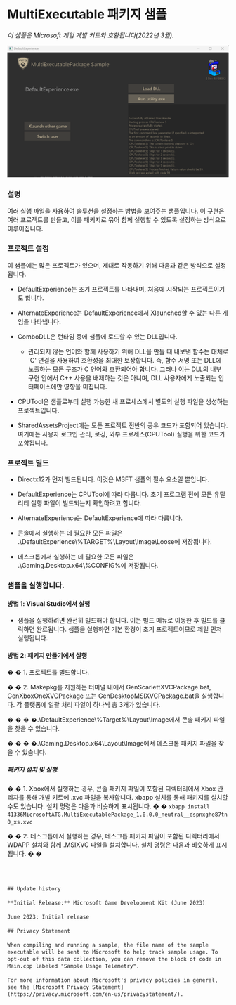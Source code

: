 # MultiExecutable 패키지 샘플

_이 샘플은 Microsoft 게임 개발 키트와 호환됩니다(2022년 3월)._

![이미지](SampleImage.png)




### 설명

여러 실행 파일을 사용하여 솔루션을 설정하는 방법을 보여주는 샘플입니다. 이 구현은 여러 프로젝트를 만들고, 이를 패키지로 묶어 함께 실행할 수 있도록 설정하는 방식으로 이루어집니다.



### 프로젝트 설정

이 샘플에는 많은 프로젝트가 있으며, 제대로 작동하기 위해 다음과 같은 방식으로 설정됩니다.

- DefaultExperience는 초기 프로젝트를 나타내며, 처음에 시작되는 프로젝트이기도 합니다.

- AlternateExperience는 DefaultExperience에서 Xlaunched할 수 있는 다른 게임을 나타냅니다.

- ComboDLL은 런타임 중에 샘플에 로드할 수 있는 DLL입니다.
   - 관리되지 않는 언어와 함께 사용하기 위해 DLL을 만들 때 내보낸 함수는 대체로 'C' 연결을 사용하여 호환성을 최대한 보장합니다. 즉, 함수 서명 또는 DLL에 노출하는 모든 구조가 C 언어와 호환되어야 합니다. 그러나 이는 DLL의 내부 구현 안에서 C++ 사용을 배제하는 것은 아니며, DLL 사용자에게 노출되는 인터페이스에만 영향을 미칩니다.
- CPUTool은 샘플로부터 실행 가능한 새 프로세스에서 별도의 실행 파일을 생성하는 프로젝트입니다.

- SharedAssetsProject에는 모든 프로젝트 전반의 공유 코드가 포함되어 있습니다. 여기에는 사용자 로그인 관리, 로깅, 외부 프로세스(CPUTool) 실행을 위한 코드가 포함됩니다.



### 프로젝트 빌드

- Directx12가 먼저 빌드됩니다. 이것은 MSFT 샘플의 필수 요소일 뿐입니다.

- DefaultExperience는 CPUTool에 따라 다릅니다. 초기 프로그램 전에 모든 유틸리티 실행 파일이 빌드되는지 확인하려고 합니다.

- AlternateExperience는 DefaultExperience에 따라 다릅니다.

- 콘솔에서 실행하는 데 필요한 모든 파일은 .\\DefaultExperience\\%TARGET%\\Layout\\Image\\Loose에 저장됩니다.

- 데스크톱에서 실행하는 데 필요한 모든 파일은 .\\Gaming.Desktop.x64\\%CONFIG%에 저장됩니다.



### 샘플을 실행합니다.



#### 방법 1: Visual Studio에서 실행

- 샘플을 실행하려면 완전히 빌드해야 합니다. 이는 빌드 메뉴로 이동한 후 빌드를 클릭하면 완료됩니다. 샘플을 실행하면 기본 환경이 초기 프로젝트이므로 제일 먼저 실행됩니다.



#### 방법 2: 패키지 만들기에서 실행

� � 1. 프로젝트를 빌드합니다.

� � 2. Makepkg를 지원하는 터미널 내에서 GenScarlettXVCPackage.bat, GenXboxOneXVCPackage 또는 GenDesktopMSIXVCPackage.bat을 실행합니다. 각 플랫폼에 일괄 처리 파일이 하나씩 총 3개가 있습니다.

� � � �.\\DefaultExperience\\%Target%\\Layout\\Image에서 콘솔 패키지 파일을 찾을 수 있습니다.

� � � �.\\Gaming.Desktop.x64\\Layout\\Image에서 데스크톱 패키지 파일을 찾을 수 있습니다.

##### 패키지 설치 및 실행.

� � 1. Xbox에서 실행하는 경우, 콘솔 패키지 파일이 포함된 디렉터리에서 Xbox 관리자를 통해 개발 키트에 .xvc 파일을 복사합니다. xbapp 설치를 통해 패키지를 설치할 수도 있습니다. 설치 명령은 다음과 비슷하게 표시됩니다. � �
```xbapp install 41336MicrosoftATG.MultiExecutablePackage_1.0.0.0_neutral__dspnxghe87tn0_xs.xvc```

� � 2. 데스크톱에서 실행하는 경우, 데스크톱 패키지 파일이 포함된 디렉터리에서 WDAPP 설치와 함께 .MSIXVC 파일을 설치합니다. 설치 명령은 다음과 비슷하게 표시됩니다.
� �
```



## Update history

**Initial Release:** Microsoft Game Development Kit (June 2023)

June 2023: Initial release

## Privacy Statement

When compiling and running a sample, the file name of the sample executable will be sent to Microsoft to help track sample usage. To opt-out of this data collection, you can remove the block of code in Main.cpp labeled "Sample Usage Telemetry".

For more information about Microsoft's privacy policies in general, see the [Microsoft Privacy Statement](https://privacy.microsoft.com/en-us/privacystatement/).



